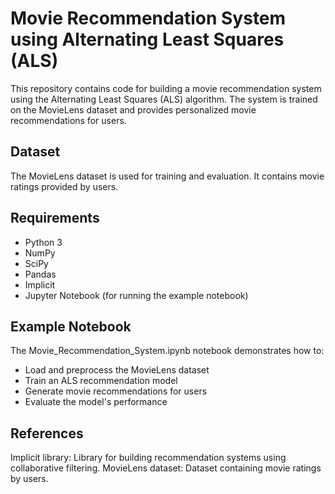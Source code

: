 # Movie Recommendation System using Alternating Least Squares (ALS)

This repository contains code for building a movie recommendation system using the Alternating Least Squares (ALS) algorithm. The system is trained on the MovieLens dataset and provides personalized movie recommendations for users.

## Dataset

The MovieLens dataset is used for training and evaluation. It contains movie ratings provided by users.

## Requirements

- Python 3
- NumPy
- SciPy
- Pandas
- Implicit
- Jupyter Notebook (for running the example notebook)

## Example Notebook
The Movie_Recommendation_System.ipynb notebook demonstrates how to:

- Load and preprocess the MovieLens dataset
- Train an ALS recommendation model
- Generate movie recommendations for users
- Evaluate the model's performance

## References
Implicit library: Library for building recommendation systems using collaborative filtering.
MovieLens dataset: Dataset containing movie ratings by users.
